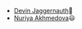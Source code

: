 - [Devin Jaggernauth](https://github.com/mentalcaries)👻
- [Nuriya Akhmedova](https://github.com/NuriyaAkh)😃